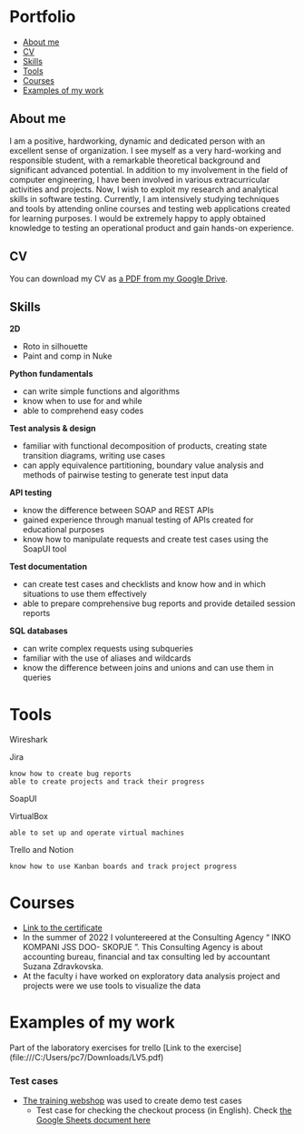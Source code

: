 # Portfolio
- [About me](#about-me)
- [CV](#cv)
- [Skills](#skills)
- [Tools](#tools)
- [Courses](#courses)
- [Examples of my work](#examples-of-my-work)

## About me
I am a positive, hardworking, dynamic and dedicated
person with an excellent sense of organization. I see
myself as a very hard-working and responsible student,
with a remarkable theoretical background and significant
advanced potential. In addition to my involvement in the
field of computer engineering, I have been involved in
various extracurricular activities and projects.
Now, I wish to exploit my research and analytical skills in software testing. Currently, I am intensively studying techniques and tools by attending online courses and testing web applications created for learning purposes.
I would be extremely happy to apply obtained knowledge to testing an operational product and gain hands-on experience. 

## CV
You can download my CV as [a PDF from my Google Drive](https://drive.google.com/file/d/11FJNgtF8fAgEQIFJ0aA9S9O8_6_7Jgp-/view?usp=sharing).

## Skills
__2D__
  * Roto in silhouette
  * Paint and comp in Nuke
    
__Python fundamentals__
  * can write simple functions and algorithms
  * know when to use for and while
  * able to comprehend easy codes
    
__Test analysis & design__
  * familiar with functional decomposition of products, creating state transition diagrams, writing use cases
  * can apply equivalence partitioning, boundary value analysis and methods of pairwise testing to generate test input data

__API testing__
  * know the difference between SOAP and REST APIs
  * gained experience through manual testing of APIs created for educational purposes
  * know how to manipulate requests and create test cases using the SoapUI tool
    
__Test documentation__
  * can create test cases and checklists and know how and in which situations to use them effectively
  * able to prepare comprehensive bug reports and provide detailed session reports

__SQL databases__
  * can write complex requests using subqueries
  * familiar with the use of aliases and wildcards
  * know the difference between joins and unions and can use them in queries

# Tools
Wireshark

Jira

    know how to create bug reports
    able to create projects and track their progress

SoapUI

VirtualBox

    able to set up and operate virtual machines

Trello and Notion

    know how to use Kanban boards and track project progress

# Courses
* [Link to the certificate](https://e-academy.geant.org/moodle/mod/customcert/view.php?id=1360&downloadown=1)
* In the summer of 2022 I voluntereered at the Consulting
Agency “ INKO KOMPANI JSS DOO- SKOPJE ”. This Consulting
Agency is about accounting bureau, financial and tax
consulting led by accountant Suzana Zdravkovska.
* At the faculty i have worked on exploratory data analysis
project and projects were we use tools to visualize the data
# Examples of my work
Part of the laboratory exercises for trello [Link to the exercise] (file:///C:/Users/pc7/Downloads/LV5.pdf)
### Test cases

- [The training webshop](https://ananas.mk/plakanje/isporaka) was used to create demo test cases
  * Test case for checking the checkout process (in English). Check [the Google Sheets document here](https://docs.google.com/spreadsheets/d/1_TgctVmmRN45UQsVIydn1izZAtqkHGdpqH-L0qFNeMM/edit#gid=0)





